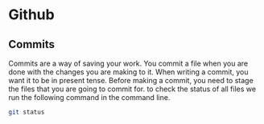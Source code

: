 # Github
## Commits
Commits are a way of saving your work. You commit a file when you are done with the changes you are making to it. When writing a commit, you want it to be in present tense. Before making a commit, you need to stage the files that you are going to commit for. to check the status of all files we run the following command in the command line.

```bash
git status
```
